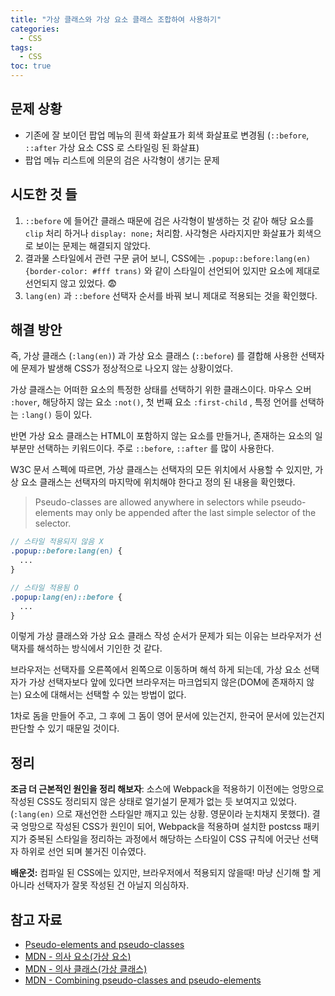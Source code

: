 ```yaml
---
title: "가상 클래스와 가상 요소 클래스 조합하여 사용하기"
categories:
  - CSS
tags:
  - CSS
toc: true
---
```


## 문제 상황

- 기존에 잘 보이던 팝업 메뉴의 흰색 화살표가 회색 화살표로 변경됨 (`::before`, `::after` 가상 요소 CSS 로 스타일링 된 화살표)
- 팝업 메뉴 리스트에 의문의 검은 사각형이 생기는 문제

## 시도한 것 들

1. `::before` 에 들어간 클래스 때문에 검은 사각형이 발생하는 것 같아 해당 요소를 `clip` 처리 하거나 `display: none;` 처리함. 사각형은 사라지지만 화살표가 회색으로 보이는 문제는 해결되지 않았다.
2. 결과물 스타일에서 관련 구문 긁어 보니, CSS에는 `.popup::before:lang(en){border-color: #fff trans)` 와 같이 스타일이 선언되어 있지만 요소에 제대로 선언되지 않고 있었다. 😨
3. `lang(en)` 과 `::before` 선택자 순서를 바꿔 보니 제대로 적용되는 것을 확인했다.

## 해결 방안
즉, 가상 클래스 (`:lang(en)`) 과 가상 요소 클래스 (`::before`) 를 결합해 사용한 선택자에 문제가 발생해 CSS가 정상적으로 나오지 않는 상황이었다.

 가상 클래스는 어떠한 요소의 특정한 상태를 선택하기 위한 클래스이다. 마우스 오버 `:hover`, 해당하지 않는 요소 `:not()`, 첫 번째 요소 `:first-child` , 특정 언어를 선택하는 `:lang()` 등이 있다.

 반면 가상 요소 클래스는 HTML이 포함하지 않는 요소를 만들거나, 존재하는 요소의 일부분만 선택하는 키워드이다. 주로 `::before`, `::after` 를 많이 사용한다.

W3C 문서 스펙에 따르면, 가상 클래스는 선택자의 모든 위치에서 사용할 수 있지만, 가상 요소 클래스는 선택자의 마지막에 위치해야 한다고 정의 된 내용을 확인했다.

> Pseudo-classes are allowed anywhere in selectors while pseudo-elements may only be appended after the last simple selector of the selector.

```scss
// 스타일 적용되지 않음 X
.popup::before:lang(en) {
  ...
}

// 스타일 적용됨 O
.popup:lang(en)::before {
  ...
}
```

이렇게 가상 클래스와 가상 요소 클래스 작성 순서가 문제가 되는 이유는 브라우저가 선택자를 해석하는 방식에서 기인한 것 같다. 

브라우저는 선택자를 오른쪽에서 왼쪽으로 이동하며 해석 하게 되는데, 가상 요소 선택자가 가상 선택자보다 앞에 있다면 브라우저는 마크업되지 않은(DOM에 존재하지 않는) 요소에 대해서는 선택할 수 있는 방법이 없다. 

1차로 돔을 만들어 주고, 그 후에 그 돔이 영어 문서에 있는건지, 한국어 문서에 있는건지 판단할 수 있기 때문일 것이다.

## 정리

**조금 더 근본적인 원인을 정리 해보자**: 소스에 Webpack을 적용하기 이전에는 엉망으로 작성된 CSS도 정리되지 않은 상태로 얼기설기 문제가 없는 듯 보여지고 있었다. (`:lang(en)` 으로 재선언한 스타일만 깨지고 있는 상황. 영문이라 눈치채지 못했다). 결국 엉망으로 작성된 CSS가 원인이 되어, Webpack을 적용하며 설치한 postcss 패키지가 중복된 스타일을 정리하는 과정에서 해당하는 스타일이 CSS 규칙에 어긋난 선택자 하위로 선언 되며 불거진 이슈였다.

**배운것:** 컴파일 된 CSS에는 있지만, 브라우저에서 적용되지 않을때! 마냥 신기해 할 게 아니라 선택자가 잘못 작성된 건 아닐지 의심하자.

## 참고 자료

- [Pseudo-elements and pseudo-classes](https://www.w3.org/TR/CSS2/selector.html#pseudo-elements)
- [MDN - 의사 요소(가상 요소)](https://developer.mozilla.org/ko/docs/Web/CSS/Pseudo-elements)
- [MDN - 의사 클래스(가상 클래스)](https://developer.mozilla.org/ko/docs/Web/CSS/Pseudo-classes)
- [MDN - Combining pseudo-classes and pseudo-elements](https://developer.mozilla.org/en-US/docs/Learn/CSS/Building_blocks/Selectors/Pseudo-classes_and_pseudo-elements#Combining_pseudo-classes_and_pseudo-elements)
